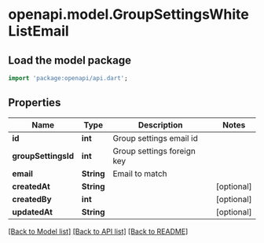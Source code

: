 # openapi.model.GroupSettingsWhiteListEmail

## Load the model package
```dart
import 'package:openapi/api.dart';
```

## Properties
Name | Type | Description | Notes
------------ | ------------- | ------------- | -------------
**id** | **int** | Group settings email id | 
**groupSettingsId** | **int** | Group settings foreign key | 
**email** | **String** | Email to match | 
**createdAt** | **String** |  | [optional] 
**createdBy** | **int** |  | [optional] 
**updatedAt** | **String** |  | [optional] 

[[Back to Model list]](../README.md#documentation-for-models) [[Back to API list]](../README.md#documentation-for-api-endpoints) [[Back to README]](../README.md)


